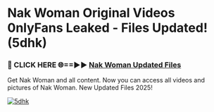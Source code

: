 # Nak Woman Original Videos 0nlyFans Leaked - Files Updated! (5dhk)

<h3>🔴 CLICK HERE 🌐==►► <a href="https://tinyurl.com/yckcrads" rel="nofollow">Nak Woman Updated Files</a></h3>

Get Nak Woman and all content. Now you can access all videos and pictures of Nak Woman. New Updated Files 2025!

[![5dhk](https://i.imgur.com/hpKpOFt.gif)](https://tinyurl.com/yckcrads)
